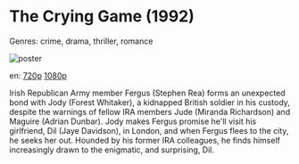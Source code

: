 # The Crying Game (1992)

Genres: crime, drama, thriller, romance

![poster](http://image.tmdb.org/t/p/w500/9Qqk3svM0I9QuabOPDNrJZdv3XJ.jpg)

en:
  [720p](magnet:?xt=urn:btih:12A861CC5F1FBACA45230954F403EB87004838D4&tr=udp://glotorrents.pw:6969/announce&tr=udp://tracker.opentrackr.org:1337/announce&tr=udp://torrent.gresille.org:80/announce&tr=udp://tracker.openbittorrent.com:80&tr=udp://tracker.coppersurfer.tk:6969&tr=udp://tracker.leechers-paradise.org:6969&tr=udp://p4p.arenabg.ch:1337&tr=udp://tracker.internetwarriors.net:1337)
  [1080p](magnet:?xt=urn:btih:5398E1142A3710D683C88404D57B6966990A4535&tr=udp://glotorrents.pw:6969/announce&tr=udp://tracker.opentrackr.org:1337/announce&tr=udp://torrent.gresille.org:80/announce&tr=udp://tracker.openbittorrent.com:80&tr=udp://tracker.coppersurfer.tk:6969&tr=udp://tracker.leechers-paradise.org:6969&tr=udp://p4p.arenabg.ch:1337&tr=udp://tracker.internetwarriors.net:1337)
  


Irish Republican Army member Fergus (Stephen Rea) forms an unexpected bond with Jody (Forest Whitaker), a kidnapped British soldier in his custody, despite the warnings of fellow IRA members Jude (Miranda Richardson) and Maguire (Adrian Dunbar). Jody makes Fergus promise he'll visit his girlfriend, Dil (Jaye Davidson), in London, and when Fergus flees to the city, he seeks her out. Hounded by his former IRA colleagues, he finds himself increasingly drawn to the enigmatic, and surprising, Dil.